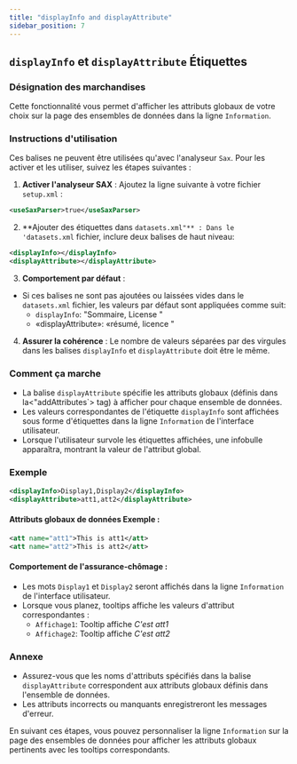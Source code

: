 ```yaml
---
title: "displayInfo and displayAttribute"
sidebar_position: 7
---
```

## `displayInfo` et `displayAttribute` Étiquettes

### Désignation des marchandises
Cette fonctionnalité vous permet d'afficher les attributs globaux de votre choix sur la page des ensembles de données dans la ligne `Information`.

### Instructions d'utilisation
Ces balises ne peuvent être utilisées qu'avec l'analyseur `Sax`. Pour les activer et les utiliser, suivez les étapes suivantes :

1.  **Activer l'analyseur SAX** :
Ajoutez la ligne suivante à votre fichier `setup.xml` :
   ```xml
   <useSaxParser>true</useSaxParser>
   ```

2.  **Ajouter des étiquettes dans `datasets.xml"** :
Dans le 'datasets.xml` fichier, inclure deux balises de haut niveau:
   ```xml
   <displayInfo></displayInfo>
   <displayAttribute></displayAttribute>
   ```

3.  **Comportement par défaut** :
   - Si ces balises ne sont pas ajoutées ou laissées vides dans le `datasets.xml` fichier, les valeurs par défaut sont appliquées comme suit:
     - `displayInfo`: "Sommaire, License "
     - «displayAttribute»: «résumé, licence "

4.  **Assurer la cohérence** :
Le nombre de valeurs séparées par des virgules dans les balises `displayInfo` et `displayAttribute` doit être le même.

### Comment ça marche
- La balise `displayAttribute` spécifie les attributs globaux (définis dans la&lt;"addAttributes`&gt; tag) à afficher pour chaque ensemble de données.
- Les valeurs correspondantes de l'étiquette `displayInfo` sont affichées sous forme d'étiquettes dans la ligne `Information` de l'interface utilisateur.
- Lorsque l'utilisateur survole les étiquettes affichées, une infobulle apparaîtra, montrant la valeur de l'attribut global.

### Exemple
```xml
<displayInfo>Display1,Display2</displayInfo>
<displayAttribute>att1,att2</displayAttribute>
```

#### Attributs globaux de données Exemple :
```xml
<att name="att1">This is att1</att>
<att name="att2">This is att2</att>
```

#### Comportement de l'assurance-chômage :
- Les mots `Display1` et `Display2` seront affichés dans la ligne `Information` de l'interface utilisateur.
- Lorsque vous planez, tooltips affiche les valeurs d'attribut correspondantes :
  - `Affichage1`: Tooltip affiche _C'est att1_
  - `Affichage2`: Tooltip affiche _C'est att2_

### Annexe
- Assurez-vous que les noms d'attributs spécifiés dans la balise `displayAttribute` correspondent aux attributs globaux définis dans l'ensemble de données.
- Les attributs incorrects ou manquants enregistreront les messages d'erreur.

En suivant ces étapes, vous pouvez personnaliser la ligne `Information` sur la page des ensembles de données pour afficher les attributs globaux pertinents avec les tooltips correspondants.
